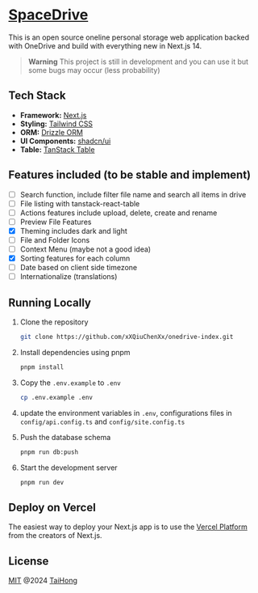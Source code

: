 # [SpaceDrive](https://storage.myitscm.com)

This is an open source oneline personal storage web application backed with OneDrive and build with everything new in Next.js 14.

> **Warning**
> This project is still in development and you can use it but some bugs may occur (less probability)

## Tech Stack

- **Framework:** [Next.js](https://nextjs.org)
- **Styling:** [Tailwind CSS](https://tailwindcss.com)
- **ORM:** [Drizzle ORM](https://orm.drizzle.team)
- **UI Components:** [shadcn/ui](https://ui.shadcn.com)
- **Table:** [TanStack Table](https://tanstack.com/table)

## Features included (to be stable and implement)
- [ ] Search function, include filter file name and search all items in drive
- [ ] File listing with tanstack-react-table
- [ ] Actions features include upload, delete, create and rename
- [ ] Preview File Features
- [X] Theming includes dark and light
- [ ] File and Folder Icons
- [ ] Context Menu (maybe not a good idea)
- [X] Sorting features for each column
- [ ] Date based on client side timezone
- [ ] Internationalize (translations)

## Running Locally

1. Clone the repository

   ```bash
   git clone https://github.com/xXQiuChenXx/onedrive-index.git
   ```

2. Install dependencies using pnpm

   ```bash
   pnpm install
   ```

3. Copy the `.env.example` to `.env`

   ```bash
   cp .env.example .env
   ```

4. update the environment variables in `.env`, configurations files in `config/api.config.ts` and `config/site.config.ts`

5. Push the database schema

   ```bash
   pnpm run db:push
   ```

6. Start the development server

   ```bash
   pnpm run dev
   ```


## Deploy on Vercel

The easiest way to deploy your Next.js app is to use the [Vercel Platform](https://vercel.com/new?utm_medium=default-template&filter=next.js&utm_source=create-next-app&utm_campaign=create-next-app-readme) from the creators of Next.js.


## License
[MIT](https://github.com/xXQiuChenXx/onedrive-index/blob/master/LICENSE)
@2024 [TaiHong](https://taihong.myitscm.com)
